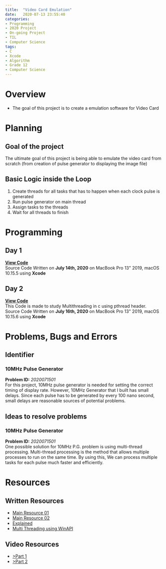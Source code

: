 ```yaml
---
title:  "Video Card Emulation"
date:   2020-07-13 23:55:40
categories:
- Programming
- 2020 Project
- On-going Project
- TIL
- Computer Science
tags:
- C
- Xcode
- Algorithm
- Grade 12
- Computer Science
---
```

# Overview
* The goal of this project is to create a emulation software for Video Card

# Planning
## Goal of the project
The ultimate goal of this project is being able to emulate the video card from scratch (from creation of pulse generator to displaying the image file)
## Basic Logic inside the Loop
1. Create threads for all tasks that has to happen when each clock pulse is generated
2. Run pulse generator on main thread
3. Assign tasks to the threads
4. Wait for all threads to finish

# Programming

## Day 1
<div>
<a onclick = "this.nextSibling.style.display=(this.nextSibling.style.display=='none')?'block':'none';" href = "javascript:void(0)">
<b>View Code</b>
</a><div style = "DISPLAY : none">
<script src="https://gist.github.com/andylang8445/c8acf059b1351aafb07407002f3bdae2.js"></script>
</div>
</div>
Source Code Written on <b>July 14th, 2020</b> on MacBook Pro 13" 2019, macOS 10.15.5 using <b>Xcode</b>

## Day 2
<div>
<a onclick = "this.nextSibling.style.display=(this.nextSibling.style.display=='none')?'block':'none';" href = "javascript:void(0)">
<b>View Code</b>
</a><div style = "DISPLAY : none">
<script src="https://gist.github.com/andylang8445/8a627428e9e411ae32c08fa076c47070.js"></script>
</div>
</div>
This Code is made to study Multithreading in c using pthread header.<br>
Source Code Written on <b>July 16th, 2020</b> on MacBook Pro 13" 2019, macOS 10.15.6 using <b>Xcode</b>

# Problems, Bugs and Errors
## Identifier
### 10MHz Pulse Generator
<b>Problem ID:</b> <i>2020071501</i><br>
For this project, 10MHz pulse generator is needed for setting the correct timing of display rate. However, 10MHz Generator that I built has small delays. Since each pulse has to be generated by every 100 nano second, small delays are reasonable sources of potential problems.

## Ideas to resolve problems
### 10MHz Pulse Generator
<b>Problem ID:</b> <i>2020071501</i><br>
One possible solution for 10MHz P.G. problem is using multi-thread processing. Multi-thread processing is the method that allows multiple processes to run on the same time. By using this, We can process multiple tasks for each pulse much faster and efficiently.

# Resources
## Written Resources
* <a href="https://bitsoul.tistory.com/156?category=683199" target="_blank">Main Resource 01</a>
* <a href="https://marlboroyw.tistory.com/227" target="_blank">Main Resource 02</a>
* <a href="https://m.blog.naver.com/three_letter/220333796848" target="_blank">Explained</a>
* <a href="https://doorbw.tistory.com/27" target="_blank">Multi Threading using WinAPI</a>
## Video Resources
* <a href="https://www.youtube.com/watch?v=l7rce6IQDWs" target="_blank">>Part 1</a>
* <a href="https://www.youtube.com/watch?v=uqY3FMuMuRo" target="_blank">>Part 2</a>
